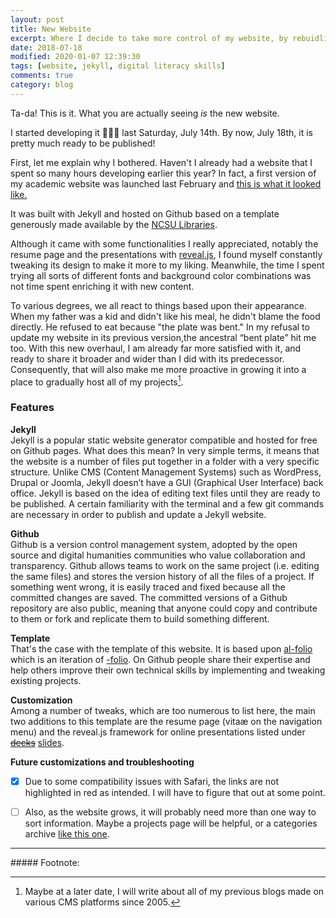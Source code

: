 ```yaml
---
layout: post
title: New Website 
excerpt: Where I decide to take more control of my website, by rebuidling it from scratch.     
date: 2018-07-18
modified: 2020-01-07 12:39:30
tags: [website, jekyll, digital literacy skills]
comments: true
category: blog
---
```


Ta-da! This is it. What you are actually seeing _is_ the new website.

I started developing it 👨🏻‍💻 last Saturday, July 14th. By now, July 18th, it is pretty much ready to be published!

First, let me explain why I bothered. Haven't I already had a website that I spent so many hours developing earlier this year? In fact, a first version of my academic website was launched last February and [this is what it looked like.](/assets/img/2018/07/old-website.jpg)

It was built with Jekyll and hosted on Github based on a template generously made available by the [NCSU Libraries](https://github.com/NCSU-Libraries/jekyll-academic).

Although it came with some functionalities I really appreciated, notably the resume page and the presentations with [reveal.js](https://revealjs.com/#/), I found myself constantly tweaking its design to make it more to my liking. Meanwhile, the time I spent trying all sorts of different fonts and background color combinations was not time spent enriching it with new content.

To various degrees, we all react to things based upon their appearance. When my father was a kid and didn't like his meal, he didn't blame the food directly. He refused to eat because "the plate was bent." In my refusal to update my website in its previous version,the ancestral “bent plate” hit me too. With this new overhaul, I am already far more satisfied with it, and ready to share it broader and wider than I did with its predecessor. Consequently, that will also make me more proactive in growing it into a place to gradually host all of my projects[^1].

[^1]: Maybe at a later date, I will write about all of my previous blogs made on various CMS platforms since 2005.  

### Features

**Jekyll**  
Jekyll is a popular static website generator compatible and hosted for free on Github pages. What does this mean? In very simple terms, it means that the website is a number of files put together in a folder with a very specific structure. Unlike CMS (Content Management Systems) such as WordPress, Drupal or Joomla, Jekyll doesn’t have a GUI (Graphical User Interface) back office. Jekyll is based on the idea of editing text files until they are ready to be published. A certain familiarity with the terminal and a few git commands are necessary in order to publish and update a Jekyll website. 

**Github**  
Github is a version control management system, adopted by the open source and digital humanities communities who value collaboration and transparency. Github allows teams to work on the same project (i.e. editing the same files) and stores the version history of all the files of a project. If something went wrong, it is easily traced and fixed because all the committed changes are saved. The committed versions of a Github repository are also public, meaning that anyone could copy and contribute to them or fork and replicate them to build something different.

**Template**  
That's the case with the template of this website. It is based upon [al-folio](https://github.com/alshedivat/al-folio) which is an iteration of [-folio](https://github.com/bogoli/-folio). On Github people share their expertise and help others improve their own technical skills by implementing and tweaking existing projects.

**Customization**   
Among a number of tweaks, which are too numerous to list here, the main two additions to this template are the resume page (vitaæ on the navigation menu) and the reveal.js framework for online presentations listed under ~~[decks](https://ss4ws.github.io/decks/)~~ [slides](https://ss4ws.github.io/slides/).

**Future customizations and troubleshooting**   
- [X] Due to some compatibility issues with Safari, the links are not highlighted in red as intended. I will have to figure that out at some point. 

 - [ ] Also, as the website grows, it will probably need more than one way to sort information. Maybe a projects page will be helpful, or a categories archive [like this one](https://mmistakes.github.io/so-simple-theme/categories/).

<hr>
##### Footnote: 
